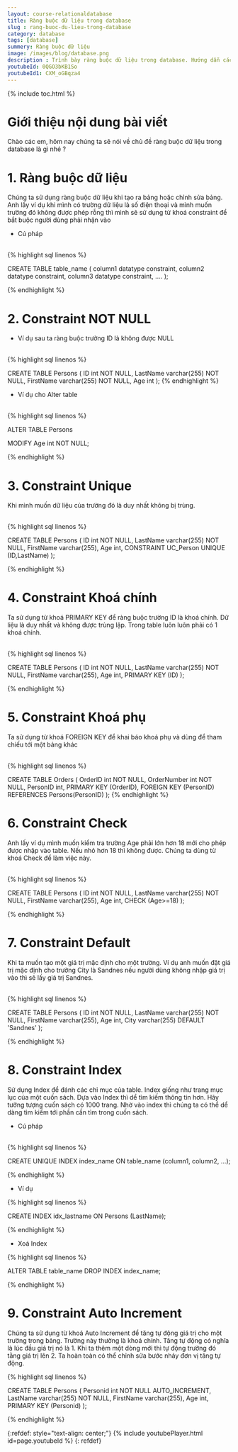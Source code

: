 ```yaml
---
layout: course-relationaldatabase
title: Ràng buộc dữ liệu trong database
slug : rang-buoc-du-lieu-trong-database
category: database
tags: [database]
summery: Ràng buộc dữ liệu    
image: /images/blog/database.png
description : Trình bày ràng buộc dữ liệu trong database. Hướng dẫn cách sử dụng ràng buộc dữ liệu  trong database
youtubeId: 0QGO3bKB1So
youtubeId1: CXM_oGBqza4
---
```


{% include toc.html %}

# **Giới thiệu nội dung bài viết**

Chào các em, hôm nay chúng ta sẽ nói về chủ đề ràng buộc dữ liệu trong database là gì nhé ?

# **1. Ràng buộc dữ liệu**

Chúng ta sử dụng ràng buộc dữ liệu khi tạo ra bảng hoặc chỉnh sửa bảng. Anh lấy ví dụ khi mình có trường dữ liệu là số điện thoại và mình muốn trường đó không được phép rỗng thì mình sẽ sử dụng từ khoá constraint để bắt buộc người dùng phải nhận vào

- Cú pháp

<br>
{% highlight sql linenos %}

CREATE TABLE table_name (
    column1 datatype constraint,
    column2 datatype constraint,
    column3 datatype constraint,
    ....
);

{% endhighlight %}


# **2. Constraint NOT NULL**

- Ví dụ sau ta ràng buộc trường ID là không được NULL

<br>
{% highlight sql linenos %}

CREATE TABLE Persons (
    ID int NOT NULL,
    LastName varchar(255) NOT NULL,
    FirstName varchar(255) NOT NULL,
    Age int
);
{% endhighlight %}

- Ví dụ cho Alter table

<br>
{% highlight sql linenos %}

ALTER TABLE Persons

MODIFY Age int NOT NULL; 

{% endhighlight %}

# **3. Constraint Unique**

Khi mình muốn dữ liệu của trường đó là duy nhất không bị trùng.

<br>
{% highlight sql linenos %}

CREATE TABLE Persons (
    ID int NOT NULL,
    LastName varchar(255) NOT NULL,
    FirstName varchar(255),
    Age int,
    CONSTRAINT UC_Person UNIQUE (ID,LastName)
); 

{% endhighlight %}

# **4. Constraint Khoá chính**

Ta sử dụng từ khoá PRIMARY KEY để ràng buộc trường ID là khoá chính. Dữ liệu là duy nhất và không được trùng lặp. Trong table luôn luôn phải có 1 khoá chính.

<br>
{% highlight sql linenos %}

CREATE TABLE Persons (
    ID int NOT NULL,
    LastName varchar(255) NOT NULL,
    FirstName varchar(255),
    Age int,
    PRIMARY KEY (ID)
); 

{% endhighlight %}

# **5. Constraint Khoá phụ**

Ta sử dụng từ khoá FOREIGN KEY để khai báo khoá phụ và dùng để tham chiếu tới một bảng khác

<br>
{% highlight sql linenos %}

CREATE TABLE Orders (
    OrderID int NOT NULL,
    OrderNumber int NOT NULL,
    PersonID int,
    PRIMARY KEY (OrderID),
    FOREIGN KEY (PersonID) REFERENCES Persons(PersonID)
); 
{% endhighlight %}

# **6. Constraint Check**

Anh lấy ví dụ mình muốn kiểm tra trường Age phải lớn hơn 18 mới cho phép được nhập vào table. Nếu nhỏ hơn 18 thì không được. Chúng ta dùng từ khoá Check để làm việc này.

<br>
{% highlight sql linenos %}

CREATE TABLE Persons (
    ID int NOT NULL,
    LastName varchar(255) NOT NULL,
    FirstName varchar(255),
    Age int,
    CHECK (Age>=18)
);

{% endhighlight %}

# **7. Constraint Default**

Khi ta muốn tạo một giá trị mặc định cho một trường. Ví dụ anh muốn đặt giá trị mặc định cho trường City là Sandnes nếu người dùng không nhập giá trị vào thì sẽ lấy giá trị Sandnes.

<br>
{% highlight sql linenos %}

CREATE TABLE Persons (
    ID int NOT NULL,
    LastName varchar(255) NOT NULL,
    FirstName varchar(255),
    Age int,
    City varchar(255) DEFAULT 'Sandnes'
); 

{% endhighlight %}

# **8. Constraint Index**

Sử dụng Index để đánh các chỉ mục của table. Index giống như trang mục lục của một cuốn sách. Dựa vào Index thì dể tìm kiếm thông tin hơn. Hãy tưởng tượng cuốn sách có 1000 trang. Nhờ vào index thì chúng ta có thể dể dàng tìm kiếm tới phần cần tìm trong cuốn sách.

- Cú pháp

<br>
{% highlight sql linenos %}

CREATE UNIQUE INDEX index_name
ON table_name (column1, column2, ...); 

{% endhighlight %}

- Ví dụ

{% highlight sql linenos %}

CREATE INDEX idx_lastname
ON Persons (LastName); 

{% endhighlight %}

- Xoá Index

{% highlight sql linenos %}

ALTER TABLE table_name
DROP INDEX index_name; 

{% endhighlight %}

# **9. Constraint Auto Increment**

Chúng ta sử dụng từ khoá Auto Increment để tăng tự động giá trị cho một trường trong bảng. Trường này thường là khoá chính. Tăng tự động có nghĩa là lúc đầu giá trị nó là 1. Khi ta thêm một dòng mới thì tự động trường đó tằng giá trị lên 2. Ta hoàn toàn có thể chỉnh sửa bước nhảy đơn vị tăng tự động.

{% highlight sql linenos %}

CREATE TABLE Persons (
    Personid int NOT NULL AUTO_INCREMENT,
    LastName varchar(255) NOT NULL,
    FirstName varchar(255),
    Age int,
    PRIMARY KEY (Personid)
); 

{% endhighlight %}

{:refdef: style="text-align: center;"}
{% include youtubePlayer.html id=page.youtubeId %}
{: refdef}

















































